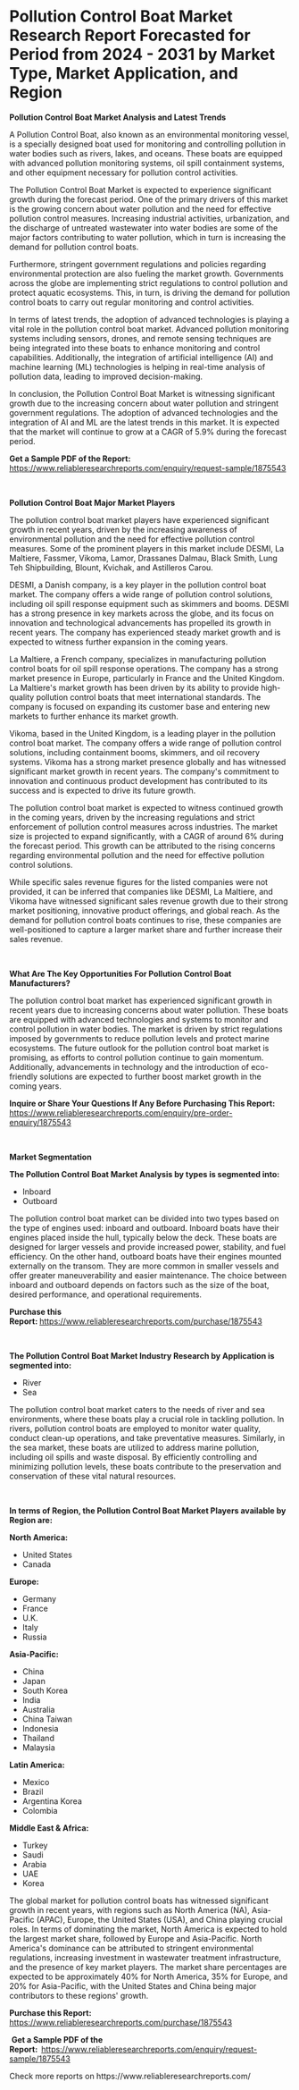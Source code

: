 <p><h1>Pollution Control Boat Market Research Report Forecasted for Period from 2024 -  2031 by Market Type, Market Application, and Region</h1></p><p><strong>Pollution Control Boat Market Analysis and Latest Trends</strong></p>
<p><p>A Pollution Control Boat, also known as an environmental monitoring vessel, is a specially designed boat used for monitoring and controlling pollution in water bodies such as rivers, lakes, and oceans. These boats are equipped with advanced pollution monitoring systems, oil spill containment systems, and other equipment necessary for pollution control activities.</p><p>The Pollution Control Boat Market is expected to experience significant growth during the forecast period. One of the primary drivers of this market is the growing concern about water pollution and the need for effective pollution control measures. Increasing industrial activities, urbanization, and the discharge of untreated wastewater into water bodies are some of the major factors contributing to water pollution, which in turn is increasing the demand for pollution control boats.</p><p>Furthermore, stringent government regulations and policies regarding environmental protection are also fueling the market growth. Governments across the globe are implementing strict regulations to control pollution and protect aquatic ecosystems. This, in turn, is driving the demand for pollution control boats to carry out regular monitoring and control activities.</p><p>In terms of latest trends, the adoption of advanced technologies is playing a vital role in the pollution control boat market. Advanced pollution monitoring systems including sensors, drones, and remote sensing techniques are being integrated into these boats to enhance monitoring and control capabilities. Additionally, the integration of artificial intelligence (AI) and machine learning (ML) technologies is helping in real-time analysis of pollution data, leading to improved decision-making.</p><p>In conclusion, the Pollution Control Boat Market is witnessing significant growth due to the increasing concern about water pollution and stringent government regulations. The adoption of advanced technologies and the integration of AI and ML are the latest trends in this market. It is expected that the market will continue to grow at a CAGR of 5.9% during the forecast period.</p></p>
<p><strong>Get a Sample PDF of the Report:&nbsp;</strong> <a href="https://www.reliableresearchreports.com/enquiry/request-sample/1875543">https://www.reliableresearchreports.com/enquiry/request-sample/1875543</a></p>
<p>&nbsp;</p>
<p><strong>Pollution Control Boat Major Market Players</strong></p>
<p><p>The pollution control boat market players have experienced significant growth in recent years, driven by the increasing awareness of environmental pollution and the need for effective pollution control measures. Some of the prominent players in this market include DESMI, La Maltiere, Fassmer, Vikoma, Lamor, Drassanes Dalmau, Black Smith, Lung Teh Shipbuilding, Blount, Kvichak, and Astilleros Carou.</p><p>DESMI, a Danish company, is a key player in the pollution control boat market. The company offers a wide range of pollution control solutions, including oil spill response equipment such as skimmers and booms. DESMI has a strong presence in key markets across the globe, and its focus on innovation and technological advancements has propelled its growth in recent years. The company has experienced steady market growth and is expected to witness further expansion in the coming years.</p><p>La Maltiere, a French company, specializes in manufacturing pollution control boats for oil spill response operations. The company has a strong market presence in Europe, particularly in France and the United Kingdom. La Maltiere's market growth has been driven by its ability to provide high-quality pollution control boats that meet international standards. The company is focused on expanding its customer base and entering new markets to further enhance its market growth.</p><p>Vikoma, based in the United Kingdom, is a leading player in the pollution control boat market. The company offers a wide range of pollution control solutions, including containment booms, skimmers, and oil recovery systems. Vikoma has a strong market presence globally and has witnessed significant market growth in recent years. The company's commitment to innovation and continuous product development has contributed to its success and is expected to drive its future growth.</p><p>The pollution control boat market is expected to witness continued growth in the coming years, driven by the increasing regulations and strict enforcement of pollution control measures across industries. The market size is projected to expand significantly, with a CAGR of around 6% during the forecast period. This growth can be attributed to the rising concerns regarding environmental pollution and the need for effective pollution control solutions.</p><p>While specific sales revenue figures for the listed companies were not provided, it can be inferred that companies like DESMI, La Maltiere, and Vikoma have witnessed significant sales revenue growth due to their strong market positioning, innovative product offerings, and global reach. As the demand for pollution control boats continues to rise, these companies are well-positioned to capture a larger market share and further increase their sales revenue.</p></p>
<p>&nbsp;</p>
<p><strong>What Are The Key Opportunities For Pollution Control Boat Manufacturers?</strong></p>
<p><p>The pollution control boat market has experienced significant growth in recent years due to increasing concerns about water pollution. These boats are equipped with advanced technologies and systems to monitor and control pollution in water bodies. The market is driven by strict regulations imposed by governments to reduce pollution levels and protect marine ecosystems. The future outlook for the pollution control boat market is promising, as efforts to control pollution continue to gain momentum. Additionally, advancements in technology and the introduction of eco-friendly solutions are expected to further boost market growth in the coming years.</p></p>
<p><strong>Inquire or Share Your Questions If Any Before Purchasing This Report:</strong> <a href="https://www.reliableresearchreports.com/enquiry/pre-order-enquiry/1875543">https://www.reliableresearchreports.com/enquiry/pre-order-enquiry/1875543</a></p>
<p>&nbsp;</p>
<p><strong>Market Segmentation</strong></p>
<p><strong>The Pollution Control Boat Market Analysis by types is segmented into:</strong></p>
<p><ul><li>Inboard</li><li>Outboard</li></ul></p>
<p><p>The pollution control boat market can be divided into two types based on the type of engines used: inboard and outboard. Inboard boats have their engines placed inside the hull, typically below the deck. These boats are designed for larger vessels and provide increased power, stability, and fuel efficiency. On the other hand, outboard boats have their engines mounted externally on the transom. They are more common in smaller vessels and offer greater maneuverability and easier maintenance. The choice between inboard and outboard depends on factors such as the size of the boat, desired performance, and operational requirements.</p></p>
<p><strong>Purchase this Report:&nbsp;</strong><a href="https://www.reliableresearchreports.com/purchase/1875543">https://www.reliableresearchreports.com/purchase/1875543</a></p>
<p>&nbsp;</p>
<p><strong>The Pollution Control Boat Market Industry Research by Application is segmented into:</strong></p>
<p><ul><li>River</li><li>Sea</li></ul></p>
<p><p>The pollution control boat market caters to the needs of river and sea environments, where these boats play a crucial role in tackling pollution. In rivers, pollution control boats are employed to monitor water quality, conduct clean-up operations, and take preventative measures. Similarly, in the sea market, these boats are utilized to address marine pollution, including oil spills and waste disposal. By efficiently controlling and minimizing pollution levels, these boats contribute to the preservation and conservation of these vital natural resources.</p></p>
<p>&nbsp;</p>
<p><strong>In terms of Region, the Pollution Control Boat Market Players available by Region are:</strong></p>
<p>
    <p> <strong> North America: </strong>
        <ul>
            <li>United States</li>
            <li>Canada</li>
        </ul>
        </p> 
    <p> <strong> Europe: </strong>
        <ul>
            <li>Germany</li>
            <li>France</li>
            <li>U.K.</li>
            <li>Italy</li>
            <li>Russia</li>
        </ul>
        </p> 
    <p> <strong> Asia-Pacific: </strong>
        <ul>
            <li>China</li>
            <li>Japan</li>
            <li>South Korea</li>
            <li>India</li>
            <li>Australia</li>
            <li>China Taiwan</li>
            <li>Indonesia</li>
            <li>Thailand</li>
            <li>Malaysia</li>
        </ul>
        </p> 
    <p> <strong> Latin America: </strong>
        <ul>
            <li>Mexico</li>
            <li>Brazil</li>
            <li>Argentina Korea</li>
            <li>Colombia</li>
        </ul>
        </p> 
    <p> <strong> Middle East & Africa: </strong>
        <ul>
            <li>Turkey</li>
            <li>Saudi</li>
            <li>Arabia</li>
            <li>UAE</li>
            <li>Korea</li>
        </ul>
    </p>
    </p>
<p><p>The global market for pollution control boats has witnessed significant growth in recent years, with regions such as North America (NA), Asia-Pacific (APAC), Europe, the United States (USA), and China playing crucial roles. In terms of dominating the market, North America is expected to hold the largest market share, followed by Europe and Asia-Pacific. North America's dominance can be attributed to stringent environmental regulations, increasing investment in wastewater treatment infrastructure, and the presence of key market players. The market share percentages are expected to be approximately 40% for North America, 35% for Europe, and 20% for Asia-Pacific, with the United States and China being major contributors to these regions' growth.</p></p>
<p><strong>Purchase this Report: </strong><a href="https://www.reliableresearchreports.com/purchase/1875543">https://www.reliableresearchreports.com/purchase/1875543</a></p>
<p>&nbsp;<strong>Get a Sample PDF of the Report:&nbsp;&nbsp;</strong><a href="https://www.reliableresearchreports.com/enquiry/request-sample/1875543">https://www.reliableresearchreports.com/enquiry/request-sample/1875543</a></p>
<p><strong></strong></p>
<p>Check more reports on https://www.reliableresearchreports.com/</p>
